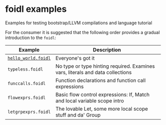 # foidl examples

Examples for testing bootstrap/LLVM compilations and language tutorial

For the consumer it is suggested that the following order provides a gradual introduction to the `foidl`:

| Example | Description |
| --- | --- |
| [`hello_world.foidl`](fsrc/hello_world.foidl) | Everyone's got it |
| `typeless.foidl` | No type or type hinting required. Examines vars, literals and data collections |
| `funccalls.foidl` | Function declarations and function call expressions |
| `flowexprs.foidl` | Basic flow control expressions: If, Match and local variable scope intro |
| `letgrpexprs.foidl` | The lovable Let, some more local scope stuff and da' Group |

